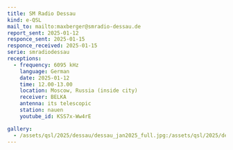 ```yaml
---
title: SM Radio Dessau
kind: e-QSL
mail_to: mailto:maxberger@smradio-dessau.de
report_sent: 2025-01-12
responce_sent: 2025-01-15
responce_received: 2025-01-15
serie: smradiodessau
receptions:
  - frequency: 6095 kHz
    language: German
    date: 2025-01-12
    time: 12.00-13.00
    location: Moscow, Russia (inside city)
    receiver: BELKA
    antenna: its telescopic
    station: nauen
    youtube_id: KSS7x-Ww4rE

gallery:
  - /assets/qsl/2025/dessau/dessau_jan2025_full.jpg:/assets/qsl/2025/dessau/dessau_jan2025_small.jpg
---
```

